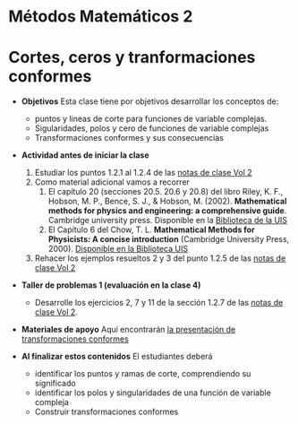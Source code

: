 # Métodos Matemáticos 2
# Cortes, ceros y tranformaciones conformes
+ **Objetivos**
Esta clase tiene por objetivos desarrollar los conceptos de:
    + puntos y lineas de corte para funciones de variable complejas.
    + Sigularidades, polos y cero de funciones de variable complejas
    + Transformaciones conformes y sus consecuencias
+ **Actividad antes de iniciar la clase**
   1. Estudiar los puntos 1.2.1 al 1.2.4 de las [notas de clase Vol 2](https://github.com/nunezluis/MisCursos/blob/main/MisMateriales/LibrosCapitulos/VolumenDOS.pdf)
   2. Como material adicional vamos a recorrer
        1. El capítulo 20 (secciones 20.5. 20.6 y 20.8) del libro Riley, K. F., Hobson, M. P., Bence, S. J., & Hobson, M. (2002). **Mathematical methods for physics and engineering: a comprehensive guide**. Cambridge university press. Disponible en la [Biblioteca de la UIS](http://tangara.uis.edu.co)
        2. El Capítulo 6 del Chow, T. L. **Mathematical Methods for Physicists: A concise introduction** (Cambridge University Press, 2000). [Disponible en la Biblioteca UIS](http://tangara.uis.edu.co)
   3. Rehacer los ejemplos resueltos 2 y 3 del punto 1.2.5 de las [notas de clase Vol 2](https://github.com/nunezluis/MisCursos/blob/main/MisMateriales/LibrosCapitulos/VolumenDOS.pdf)

+ **Taller de problemas 1 (evaluación en la clase 4)**
    + Desarrolle los ejercicios 2, 7 y 11 de la sección 1.2.7 de las [notas de clase Vol 2](https://github.com/nunezluis/MisCursos/blob/main/MisMateriales/LibrosCapitulos/VolumenDOS.pdf).

+ **Materiales de apoyo**
Aquí encontrarán [la presentación de transformaciones conformes](https://github.com/nunezluis/MisCursos/blob/main/MisMateriales/Presentaciones/M2_1_2TransfConformes.pdf)

 + **Al finalizar estos contenidos** El estudiantes deberá
    + identificar los puntos y ramas de corte, comprendiendo su significado
    + identificar los polos y singularidades de una función de variable compleja
    + Construir transformaciones conformes   
